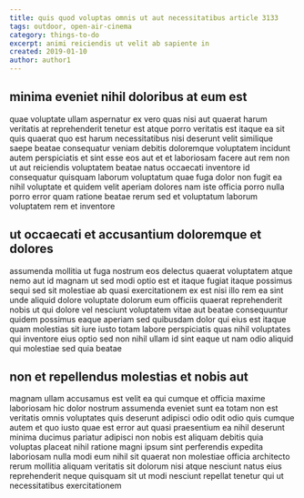 ```yaml
---
title: quis quod voluptas omnis ut aut necessitatibus article 3133
tags: outdoor, open-air-cinema
category: things-to-do
excerpt: animi reiciendis ut velit ab sapiente in
created: 2019-01-10
author: author1
---
```


## minima eveniet nihil doloribus at eum est

quae voluptate ullam aspernatur ex vero quas nisi aut quaerat harum veritatis at reprehenderit tenetur est atque porro veritatis est itaque ea sit quis quaerat quo est harum necessitatibus nisi deserunt velit similique saepe beatae consequatur veniam debitis doloremque voluptatem incidunt autem perspiciatis et sint esse eos aut et et laboriosam facere aut rem non ut aut reiciendis voluptatem beatae natus occaecati inventore id consequatur quisquam laborum voluptatum quae fuga dolor non fugit ea nihil voluptate et quidem velit aperiam dolores nam iste officia porro nulla porro error quam ratione beatae rerum sed et voluptatum laborum voluptatem rem et inventore

## ut occaecati et accusantium doloremque et dolores

assumenda mollitia ut fuga nostrum eos delectus quaerat voluptatem atque nemo aut id magnam ut sed modi optio est et itaque fugiat itaque possimus sequi sed sit molestiae ab quasi exercitationem ex est nisi illo rem ea sint unde aliquid dolore voluptate dolorum eum officiis quaerat reprehenderit nobis ut qui dolore vel nesciunt voluptatem vitae aut beatae consequuntur quidem possimus eaque aperiam sed quibusdam dolor qui eius est itaque quam molestias sit iure iusto totam labore perspiciatis quas nihil voluptates qui inventore eius optio sed non nihil ullam id sint eaque ut nam odio aliquid qui molestiae sed quia beatae

## non et repellendus molestias et nobis aut

magnam ullam accusamus est velit ea qui cumque et officia maxime laboriosam hic dolor nostrum assumenda eveniet sunt ea totam non est veritatis omnis voluptates quis deserunt adipisci odio odit odio quis cumque autem et quo iusto quae est error aut quasi praesentium ea nihil deserunt minima ducimus pariatur adipisci non nobis est aliquam debitis quia voluptas placeat nihil ratione magni ipsum sint perferendis expedita laboriosam nulla modi eum nihil sit quaerat non molestiae officia architecto rerum mollitia aliquam veritatis sit dolorum nisi atque nesciunt natus eius reprehenderit neque quisquam sit ut modi nesciunt repellat tenetur qui ut necessitatibus exercitationem
